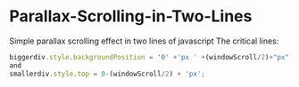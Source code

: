 Parallax-Scrolling-in-Two-Lines
===============================

Simple parallax scrolling effect in two lines of javascript
The critical lines:

```js
biggerdiv.style.backgroundPosition = '0' +'px ' +(windowScroll/2)+"px";
and
smallerdiv.style.top = 0-(windowScroll/2) + 'px'; 
```
